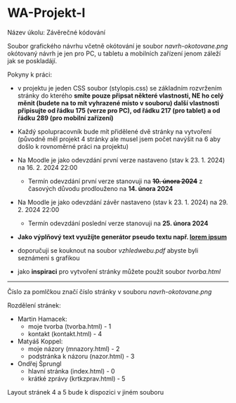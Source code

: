 # WA-Projekt-I
Název úkolu: Závěrečné kódování

Soubor grafického návrhu včetně okótování je soubor _navrh-okotovane.png_ okótovaný návrh je jen pro PC, u tabletu a mobilních zařízení jenom záleží jak se poskladájí.



Pokyny k práci:
- v projektu je jeden CSS soubor (stylopis.css) se základním rozvržením stránky do kterého **smíte pouze připsat některé vlastnosti, NE ho celý měnit (budete na to mít vyhrazené místo v souboru) další vlastnosti připisujte od řádku 175 (verze pro PC), od řádku 217 (pro tablet) a od řádku 289 (pro mobilní zařízení)**

- Každý spolupracovník bude mít přidělené dvě stránky na vytvoření (původně měl projekt 4 stránky ale musel jsem počet navýšit na 6 aby došlo k rovnoměrné práci na projektu)

- Na Moodle je jako odevzdání první verze nastaveno (stav k 23. 1. 2024) na 16. 2. 2024 22:00
  - Termín odevzdání první verze stanovuji na ~~**10. února 2024**~~ z časových důvodu prodlouženo na **14. února 2024**
- Na Moodle je jako odevzdání závěr nastaveno (stav k 23. 1. 2024) na 29. 2. 2024 22:00
  - Termín odevzdání poslední verze stanovuji na **25. února 2024**

- **Jako výplňový text využíjte generátor pseudo textu např. [lorem ipsum](https://cs.wikipedia.org/wiki/Lorem_ipsum)**

- doporučuji se kouknout na soubor _vzhledwebu.pdf_ abyste byli seznámeni s grafikou

- jako **inspiraci** pro vytvoření stránky můžete použit soubor _tvorba.html_

----
Číslo za pomlčkou značí číslo stránky v souboru _navrh-okotovane.png_

Rozdělení stránek: 

- Martin Hamacek:
  - moje tvorba (tvorba.html) - 1
  - kontakt (kontakt.html) - 4
- Matyáš Koppel: 
  - moje názory (mnazory.html) - 2
  - podstránka k názoru (nazor.html) - 3
- Ondřej Šprungl
  - hlavní stránka (index.html) - 0
  - krátké zprávy (krtkzprav.html) - 5

Layout stránek 4 a 5 bude k dispozici v jiném souboru
